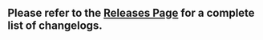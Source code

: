## Please refer to the [Releases Page](https://github.com/glyph-cat/mai-queue/releases) for a complete list of changelogs.
